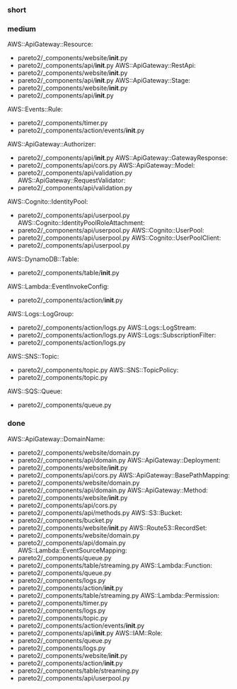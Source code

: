 ### short

### medium

AWS::ApiGateway::Resource:
- pareto2/_components/website/__init__.py
- pareto2/_components/api/__init__.py
AWS::ApiGateway::RestApi:
- pareto2/_components/website/__init__.py
- pareto2/_components/api/__init__.py
AWS::ApiGateway::Stage:
- pareto2/_components/website/__init__.py
- pareto2/_components/api/__init__.py

AWS::Events::Rule:
- pareto2/_components/timer.py
- pareto2/_components/action/events/__init__.py

AWS::ApiGateway::Authorizer:
- pareto2/_components/api/__init__.py
AWS::ApiGateway::GatewayResponse:
- pareto2/_components/api/cors.py
AWS::ApiGateway::Model:
- pareto2/_components/api/validation.py
AWS::ApiGateway::RequestValidator:
- pareto2/_components/api/validation.py

AWS::Cognito::IdentityPool:
- pareto2/_components/api/userpool.py
AWS::Cognito::IdentityPoolRoleAttachment:
- pareto2/_components/api/userpool.py
AWS::Cognito::UserPool:
- pareto2/_components/api/userpool.py
AWS::Cognito::UserPoolClient:
- pareto2/_components/api/userpool.py

AWS::DynamoDB::Table:
- pareto2/_components/table/__init__.py

AWS::Lambda::EventInvokeConfig:
- pareto2/_components/action/__init__.py

AWS::Logs::LogGroup:
- pareto2/_components/action/logs.py
AWS::Logs::LogStream:
- pareto2/_components/action/logs.py
AWS::Logs::SubscriptionFilter:
- pareto2/_components/action/logs.py

AWS::SNS::Topic:
- pareto2/_components/topic.py
AWS::SNS::TopicPolicy:
- pareto2/_components/topic.py

AWS::SQS::Queue:
- pareto2/_components/queue.py

### done

AWS::ApiGateway::DomainName:
- pareto2/_components/website/domain.py
- pareto2/_components/api/domain.py
AWS::ApiGateway::Deployment:
- pareto2/_components/website/__init__.py
- pareto2/_components/api/cors.py
AWS::ApiGateway::BasePathMapping:
- pareto2/_components/website/domain.py
- pareto2/_components/api/domain.py
AWS::ApiGateway::Method:
- pareto2/_components/website/__init__.py
- pareto2/_components/api/cors.py
- pareto2/_components/api/methods.py
AWS::S3::Bucket:
- pareto2/_components/bucket.py
- pareto2/_components/website/__init__.py
AWS::Route53::RecordSet:
- pareto2/_components/website/domain.py
- pareto2/_components/api/domain.py
AWS::Lambda::EventSourceMapping:
- pareto2/_components/queue.py
- pareto2/_components/table/streaming.py
AWS::Lambda::Function:
- pareto2/_components/queue.py
- pareto2/_components/logs.py
- pareto2/_components/action/__init__.py
- pareto2/_components/table/streaming.py
AWS::Lambda::Permission:
- pareto2/_components/timer.py
- pareto2/_components/logs.py
- pareto2/_components/topic.py
- pareto2/_components/action/events/__init__.py
- pareto2/_components/api/__init__.py
AWS::IAM::Role:
- pareto2/_components/queue.py
- pareto2/_components/logs.py
- pareto2/_components/website/__init__.py
- pareto2/_components/action/__init__.py
- pareto2/_components/table/streaming.py
- pareto2/_components/api/userpool.py
